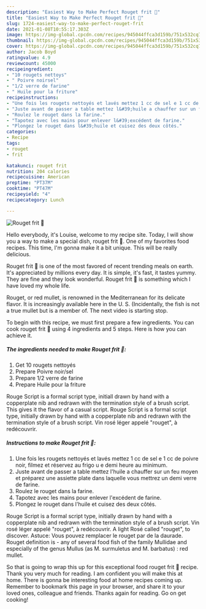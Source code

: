 ```yaml
---
description: "Easiest Way to Make Perfect Rouget frit 🍋"
title: "Easiest Way to Make Perfect Rouget frit 🍋"
slug: 1724-easiest-way-to-make-perfect-rouget-frit
date: 2021-01-08T10:55:17.303Z
image: https://img-global.cpcdn.com/recipes/945044ffca3d159b/751x532cq70/rouget-frit-🍋-photo-principale-de-la-recette.jpg
thumbnail: https://img-global.cpcdn.com/recipes/945044ffca3d159b/751x532cq70/rouget-frit-🍋-photo-principale-de-la-recette.jpg
cover: https://img-global.cpcdn.com/recipes/945044ffca3d159b/751x532cq70/rouget-frit-🍋-photo-principale-de-la-recette.jpg
author: Jacob Boyd
ratingvalue: 4.9
reviewcount: 45000
recipeingredient:
- "10 rougets nettoys"
- " Poivre noirsel"
- "1/2 verre de farine"
- " Huile pour la friture"
recipeinstructions:
- "Une fois les rougets nettoyés et lavés mettez 1 cc de sel e 1 cc de poivre noir, filmez et réservez au frigo u e demi heure au minimum."
- "Juste avant de passer a table mettez l&#39;huile a chauffer sur un feu moyen et préparez une assiette plate dans laquelle vous mettrez un demi verre de farine."
- "Roulez le rouget dans la farine."
- "Tapotez avec les mains pour enlever l&#39;excédent de farine."
- "Plongez le rouget dans l&#39;huile et cuisez des deux côtés."
categories:
- Recipe
tags:
- rouget
- frit

katakunci: rouget frit 
nutrition: 204 calories
recipecuisine: American
preptime: "PT37M"
cooktime: "PT47M"
recipeyield: "4"
recipecategory: Lunch

---
```



![Rouget frit 🍋](https://img-global.cpcdn.com/recipes/945044ffca3d159b/751x532cq70/rouget-frit-🍋-photo-principale-de-la-recette.jpg)

Hello everybody, it's Louise, welcome to my recipe site. Today, I will show you a way to make a special dish, rouget frit 🍋. One of my favorites food recipes. This time, I'm gonna make it a bit unique. This will be really delicious.

Rouget frit 🍋 is one of the most favored of recent trending meals on earth. It's appreciated by millions every day. It is simple, it's fast, it tastes yummy. They are fine and they look wonderful. Rouget frit 🍋 is something which I have loved my whole life.

Rouget, or red mullet, is renowned in the Mediterranean for its delicate flavor. It is increasingly available here in the U. S. (Incidentally, the fish is not a true mullet but is a member of. The next video is starting stop.


To begin with this recipe, we must first prepare a few ingredients. You can cook rouget frit 🍋 using 4 ingredients and 5 steps. Here is how you can achieve it.

<!--inarticleads1-->

##### The ingredients needed to make Rouget frit 🍋:

1. Get 10 rougets nettoyés
1. Prepare  Poivre noir/sel
1. Prepare 1/2 verre de farine
1. Prepare  Huile pour la friture


Rouge Script is a formal script type, initiall drawn by hand with a copperplate nib and redrawn with the termination style of a brush script. This gives it the flavor of a casual script. Rouge Script is a formal script type, initially drawn by hand with a copperplate nib and redrawn with the termination style of a brush script. Vin rosé léger appelé &#34;rouget&#34;, à redécouvrir. 

<!--inarticleads2-->

##### Instructions to make Rouget frit 🍋:

1. Une fois les rougets nettoyés et lavés mettez 1 cc de sel e 1 cc de poivre noir, filmez et réservez au frigo u e demi heure au minimum.
1. Juste avant de passer a table mettez l&#39;huile a chauffer sur un feu moyen et préparez une assiette plate dans laquelle vous mettrez un demi verre de farine.
1. Roulez le rouget dans la farine.
1. Tapotez avec les mains pour enlever l&#39;excédent de farine.
1. Plongez le rouget dans l&#39;huile et cuisez des deux côtés.


Rouge Script is a formal script type, initially drawn by hand with a copperplate nib and redrawn with the termination style of a brush script. Vin rosé léger appelé &#34;rouget&#34;, à redécouvrir. A light Rosé called &#34;rouget&#34;, to discover. Astuce: Vous pouvez remplacer le rouget par de la daurade. Rouget definition is - any of several food fish of the family Mullidae and especially of the genus Mullus (as M. surmuletus and M. barbatus) : red mullet. 

So that is going to wrap this up for this exceptional food rouget frit 🍋 recipe. Thank you very much for reading. I am confident you will make this at home. There is gonna be interesting food at home recipes coming up. Remember to bookmark this page in your browser, and share it to your loved ones, colleague and friends. Thanks again for reading. Go on get cooking!
